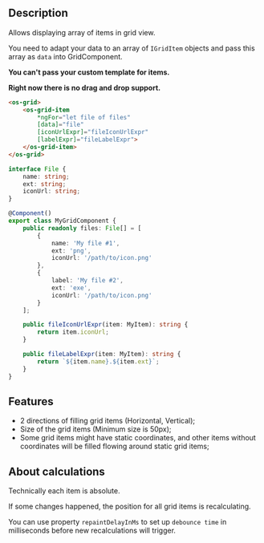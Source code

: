 ## Description

Allows displaying array of items in grid view.

You need to adapt your data to an array of `IGridItem`
objects and pass this array as `data` into GridComponent.

**You can't pass your custom template for items.**

**Right now there is no drag and drop support.**

```html
<os-grid>
    <os-grid-item
        *ngFor="let file of files"
        [data]="file"
        [iconUrlExpr]="fileIconUrlExpr"
        [labelExpr]="fileLabelExpr">
    </os-grid-item>
</os-grid>
```

```typescript
interface File {
    name: string;
    ext: string;
    iconUrl: string;
}

@Component()
export class MyGridComponent {
    public readonly files: File[] = [
        {
            name: 'My file #1',
            ext: 'png',
            iconUrl: '/path/to/icon.png'
        },
        {
            label: 'My file #2',
            ext: 'exe',
            iconUrl: '/path/to/icon.png'
        }
    ];

    public fileIconUrlExpr(item: MyItem): string {
        return item.iconUrl;
    }

    public fileLabelExpr(item: MyItem): string {
        return `${item.name}.${item.ext}`;
    }
}
```

## Features

- 2 directions of filling grid items (Horizontal, Vertical);
- Size of the grid items (Minimum size is 50px);
- Some grid items might have static coordinates, and other items without
coordinates will be filled flowing around static grid items;

## About calculations

Technically each item is absolute.

If some changes happened, the position for all grid items is recalculating.

You can use property `repaintDelayInMs` to set up `debounce time`
in milliseconds before new recalculations will trigger.
